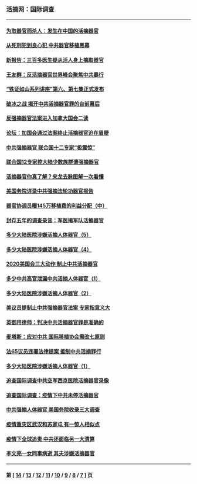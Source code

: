 ### 活摘网：国际调查
---
#### [为取器官而杀人：发生在中国的活摘器官](../../pages/nf5947/n13794731.md?10030430) 
#### [从死刑犯到良心犯 中共器官移植黑幕](../../pages/nf5947/n13764669.md?10030430) 
#### [新报告：三百多医生疑从活人身上摘取器官](../../pages/nf5947/n13703044.md?10030430) 
#### [王友群：反活摘器官世界峰会聚焦中共暴行](../../pages/nf5947/n13250738.md?10030430) 
#### [“铁证如山系列讲座”第六、第七集正式发布](../../pages/nf5947/n13106287.md?10030430) 
#### [破冰之战 揭开中共活摘器官罪的台前幕后](../../pages/nf5947/n13082457.md?10030430) 
#### [反强摘器官法案进入加拿大国会二读](../../pages/nf5947/n13033450.md?10030430) 
#### [论坛：加国会通过法案终止活摘器官迫在眉睫](../../pages/nf5947/n13029839.md?10030430) 
#### [中共强摘器官 联合国十二专家“极震惊”](../../pages/nf5947/n13024313.md?10030430) 
#### [联合国12专家控大陆少数族群遭强摘器官](../../pages/nf5947/n13023877.md?10030430) 
#### [活摘器官你真了解？来龙去脉图解一次看懂](../../pages/nf5947/n13013820.md?10030430) 
#### [美国务院详录中共强摘法轮功器官报告](../../pages/nf5947/n12944519.md?10030430) 
#### [器官协调员曝145万移植费的利益分配（中）](../../pages/nf5947/n12894547.md?10030430) 
#### [封存五年的调查录音：军医揭军队活摘器官](../../pages/nf5947/n12798692.md?10030430) 
#### [多少大陆医院涉嫌活摘人体器官（5）](../../pages/nf5947/n12768383.md?10030430) 
#### [多少大陆医院涉嫌活摘人体器官（4）](../../pages/nf5947/n12664434.md?10030430) 
#### [2020美国会三大动作 制止中共活摘器官](../../pages/nf5947/n12682004.md?10030430) 
#### [多少中共高官泄漏中共活摘人体器官（1）](../../pages/nf5947/n12671234.md?10030430) 
#### [多少大陆医院涉嫌活摘人体器官（2）](../../pages/nf5947/n12655589.md?10030430) 
#### [美议员提制止中共强摘器官法案 专家指意义大](../../pages/nf5947/n12630561.md?10030430) 
#### [英御用律师：判决中共活摘器官罪是准确的](../../pages/nf5947/n12580740.md?10030430) 
#### [麦塔斯：应对中共 国际移植协会需改七原则](../../pages/nf5947/n12514711.md?10030430) 
#### [法65议员连署法律提案 抵制中共活摘罪行](../../pages/nf5947/n12437047.md?10030430) 
#### [多少大陆医院涉嫌活摘人体器官（1）](../../pages/nf5947/n12414284.md?10030430) 
#### [追查国际调查中共空军西京医院活摘器官录像](../../pages/nf5947/n12348837.md?10030430) 
#### [追查国际调查：疫情下中共未停活摘器官](../../pages/nf5947/n12273415.md?10030430) 
#### [中共强摘人体器官 美国务院收录三大调查](../../pages/nf5947/n12181488.md?10030430) 
#### [疫情重灾区武汉和苏家屯 有一惊人相似点](../../pages/nf5947/n12150824.md?10030430) 
#### [疫情下全球追责 中共还面临另一大清算](../../pages/nf5947/n12070397.md?10030430) 
#### [李文亮一女同事病逝 其夫涉嫌活摘器官](../../pages/nf5947/n11957882.md?10030430) 

---
#### 第 [ [14](./14.md?10030430) / [13](./13.md?10030430) / [12](./12.md?10030430) / [11](./11.md?10030430) / [10](./10.md?10030430) / [9](./9.md?10030430) / [8](./8.md?10030430) / [7](./7.md?10030430) ] 页
